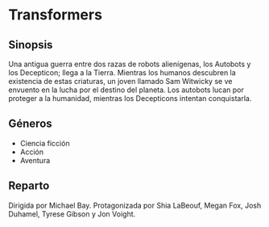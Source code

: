 # Transformers

## Sinopsis
Una antigua guerra entre dos razas de robots alienígenas, los Autobots y los Decepticon; llega a la Tierra. Mientras los humanos descubren la existencia de estas criaturas, un joven llamado Sam Witwicky se ve envuento en la lucha por el destino del planeta. Los autobots lucan por proteger a la humanidad, mientras los Decepticons intentan conquistarla.

## Géneros
- Ciencia ficción
- Acción
- Aventura

## Reparto
Dirigida por Michael Bay.
Protagonizada por Shia LaBeouf, Megan Fox, Josh Duhamel, Tyrese Gibson y Jon Voight.